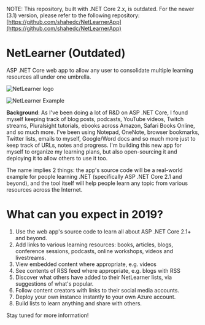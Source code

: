 NOTE: This repository, built with .NET Core 2.x, is outdated. For the newer (3.1) version, please refer to the following repository:
[https://github.com/shahedc/NetLearnerApp](https://github.com/shahedc/NetLearnerApp)

# NetLearner (Outdated)
ASP .NET Core web app to allow any user to consolidate multiple learning resources all under one umbrella.

![NetLearner logo](images/NetLearner-logo.png "NetLearner: ASP.NET Core Internet Learning Helper")


![NetLearner Example](images/NetLearner-Example.png "NetLearner Example")


**Background**: As I've been doing a lot of R&D on ASP .NET Core, I found myself keeping track of blog posts, podcasts, YouTube videos, Twitch streams, Pluralsight tutorials, ebooks across Amazon, Safari Books Online, and so much more. I've been using Notepad, OneNote, browser bookmarks, Twitter lists, emails to myself, Google/Word docs and so much more just to keep track of URLs, notes and progress. I'm building this new app for myself to organize my learning plans, but also open-sourcing it and deploying it to allow others to use it too.

The name implies 2 things: the app's source code will be a real-world example for people learning .NET (specifically ASP .NET Core 2.1 and beyond), and the tool itself will help people learn any topic from various resources across the Internet. 

# What can you expect in 2019?

1. Use the web app's source code to learn all about ASP .NET Core 2.1+ and beyond.
2. Add links to various learning resources: books, articles, blogs, conference sessions, podcasts, online workshops, videos and livestreams.
3. View embedded content where appropriate, e.g. videos
4. See contents of RSS feed where appropriate, e.g. blogs with RSS
5. Discover what others have added to their NetLearner lists, via suggestions of what's popular.
6. Follow content creators with links to their social media accounts.
7. Deploy your own instance instantly to your own Azure account.
8. Build lists to learn anything and share with others.

Stay tuned for more information!
